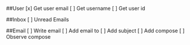 ##User
[x] Get user email
[ ] Get username
[ ] Get user id

##Inbox
[ ] Unread Emails

##Email
[ ] Write email
[ ] Add email to
[ ] Add subject
[ ] Add compose
[ ] Observe compose